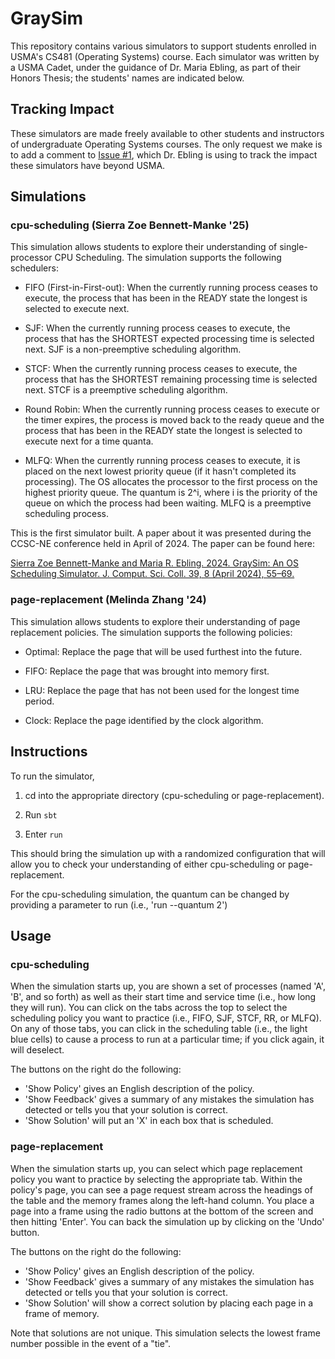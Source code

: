 # GraySim
This repository contains various simulators to support students enrolled in USMA's CS481 (Operating Systems) course. Each simulator was written by a USMA Cadet, under the guidance of Dr. Maria Ebling, as part of their Honors Thesis; the students' names are indicated below.

## Tracking Impact

These simulators are made freely available to other students and instructors of undergraduate Operating Systems courses. The only request we make is to add a comment to [Issue #1](https://github.com/usma-eecs/GraySim/issues/1), which Dr. Ebling is using to track the impact these simulators have beyond USMA.

## Simulations

### cpu-scheduling (Sierra Zoe Bennett-Manke '25)

This simulation allows students to explore their understanding of single-processor CPU Scheduling. The simulation supports the following schedulers:

* FIFO (First-in-First-out): When the currently running process ceases to execute, the process that has been in the READY state the longest is selected to execute next.

* SJF: When the currently running process ceases to execute, the process that has the SHORTEST expected processing time is selected next. SJF is a non-preemptive scheduling algorithm.

* STCF: When the currently running process ceases to execute, the process that has the SHORTEST remaining processing time is selected next. STCF is a preemptive scheduling algorithm.

* Round Robin: When the currently running process ceases to execute or the timer expires, the process is moved back to the ready queue and the process that has been in the READY state the longest is selected to execute next for a time quanta.

* MLFQ: When the currently running process ceases to execute, it is placed on the next lowest priority queue (if it hasn't completed its processing). The OS allocates the processor to the first process on the highest priority queue. The quantum is 2^i, where i is the priority of the queue on which the process had been waiting. MLFQ is a preemptive scheduling process.

This is the first simulator built. A paper about it was presented during the CCSC-NE conference held in April of 2024. The paper can be found here:

[Sierra Zoe Bennett-Manke and Maria R. Ebling. 2024. GraySim: An OS Scheduling Simulator. J. Comput. Sci. Coll. 39, 8 (April 2024), 55–69.](https://dl.acm.org/doi/10.5555/3665609.3665613)


### page-replacement (Melinda Zhang '24)

This simulation allows students to explore their understanding of page replacement policies. The simulation supports the following policies:

* Optimal: Replace the page that will be used furthest into the future.

* FIFO: Replace the page that was brought into memory first.

* LRU: Replace the page that has not been used for the longest time period.

* Clock: Replace the page identified by the clock algorithm.

## Instructions

To run the simulator,

1. cd into the appropriate directory (cpu-scheduling or page-replacement).

1. Run `sbt`

1. Enter `run`

This should bring the simulation up with a randomized configuration that will allow you to check your understanding of either cpu-scheduling or page-replacement.

For the cpu-scheduling simulation, the quantum can be changed by providing a parameter to run (i.e., 'run --quantum 2')

## Usage

### cpu-scheduling

When the simulation starts up, you are shown a set of processes (named 'A', 'B', and so forth) as well as their start time and service time (i.e., how long they will run). You can click on the tabs across the top to select the scheduling policy you want to practice (i.e., FIFO, SJF, STCF, RR, or MLFQ). On any of those tabs, you can click in the scheduling table (i.e., the light blue cells) to cause a process to run at a particular time; if you click again, it will deselect.

The buttons on the right do the following:

* 'Show Policy' gives an English description of the policy.
* 'Show Feedback' gives a summary of any mistakes the simulation has detected or tells you that your solution is correct.
* 'Show Solution' will put an 'X' in each box that is scheduled.

### page-replacement

When the simulation starts up, you can select which page replacement policy you want to practice by selecting the appropriate tab. Within the policy's page, you can see a page request stream across the headings of the table and the memory frames along the left-hand column. You place a page into a frame using the radio buttons at the bottom of the screen and then hitting 'Enter'. You can back the simulation up by clicking on the 'Undo' button.

The buttons on the right do the following:

* 'Show Policy' gives an English description of the policy.
* 'Show Feedback' gives a summary of any mistakes the simulation has detected or tells you that your solution is correct.
* 'Show Solution' will show a correct solution by placing each page in a frame of memory.

Note that solutions are not unique. This simulation selects the lowest frame number possible in the event of a "tie".




